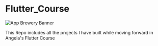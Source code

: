 # Flutter_Course
![App Brewery Banner](https://github.com/londonappbrewery/Images/blob/master/AppBreweryBanner.png)

 This Repo includes all the projects I have built while moving forward in Angela's Flutter Course
